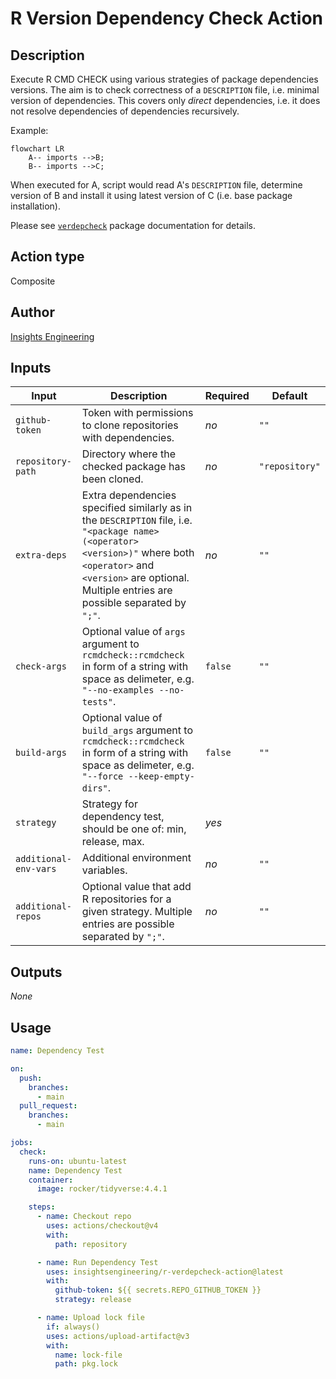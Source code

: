 # R Version Dependency Check Action

## Description

Execute R CMD CHECK using various strategies of package dependencies versions.
The aim is to check correctness of a `DESCRIPTION` file, i.e. minimal version of dependencies.
This covers only _direct_ dependencies, i.e. it does not resolve dependencies of dependencies recursively.

Example:
```mermaid
flowchart LR
    A-- imports -->B;
    B-- imports -->C;
```

When executed for A, script would read A's `DESCRIPTION` file, determine version of B and install it using latest version of C (i.e. base package installation).

Please see [`verdepcheck`](https://github.com/insightsengineering/verdepcheck) package documentation for details.

## Action type

Composite

## Author

[Insights Engineering](https://github.com/insightsengineering/)

## Inputs

| Input          | Description                                                     | Required | Default |
| -------------- | --------------------------------------------------------------- | ------- | ---- | 
| `github-token` | Token with permissions to clone repositories with dependencies. | _no_ | `""` |
| `repository-path` | Directory where the checked package has been cloned. | _no_ | `"repository"` |
| `extra-deps` | Extra dependencies specified similarly as in the `DESCRIPTION` file, i.e. `"<package name> (<operator> <version>)"` where both `<operator>` and `<version>` are optional. Multiple entries are possible separated by `";"`. | _no_ | `""` |
| `check-args` | Optional value of `args` argument to `rcmdcheck::rcmdcheck` in form of a string with space as delimeter, e.g. `"--no-examples --no-tests"`. | `false` | `""` |
| `build-args` | Optional value of `build_args` argument to `rcmdcheck::rcmdcheck` in form of a string with space as delimeter, e.g. `"--force --keep-empty-dirs"`. | `false` | `""` |
| `strategy` | Strategy for dependency test, should be one of: min, release, max. | _yes_ |  |
| `additional-env-vars` | Additional environment variables. | _no_ | `""` |
| `additional-repos` | Optional value that add R repositories for a given strategy. Multiple entries are possible separated by `";"`. | _no_ | `""` |

## Outputs

_None_

## Usage

```yaml
name: Dependency Test

on:
  push:
    branches:
      - main
  pull_request:
    branches:
      - main

jobs:
  check:
    runs-on: ubuntu-latest
    name: Dependency Test
    container:
      image: rocker/tidyverse:4.4.1

    steps:
      - name: Checkout repo
        uses: actions/checkout@v4
        with:
          path: repository

      - name: Run Dependency Test
        uses: insightsengineering/r-verdepcheck-action@latest
        with:
          github-token: ${{ secrets.REPO_GITHUB_TOKEN }}
          strategy: release

      - name: Upload lock file
        if: always()
        uses: actions/upload-artifact@v3
        with:
          name: lock-file
          path: pkg.lock
```
